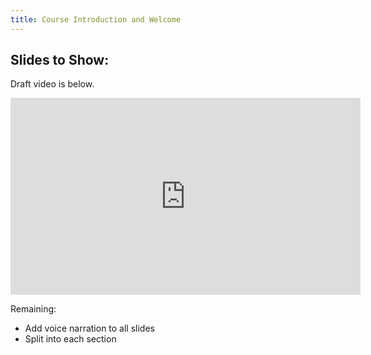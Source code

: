 ```yaml
---
title: Course Introduction and Welcome
---
```


## Slides to Show:

Draft video is below.

<iframe width="560" height="315" src="https://www.youtube.com/embed/I4bjUJbSQPs" title="YouTube video player" frameborder="0" allow="accelerometer; autoplay; clipboard-write; encrypted-media; gyroscope; picture-in-picture" allowfullscreen></iframe>

Remaining:
- Add voice narration to all slides
- Split into each section